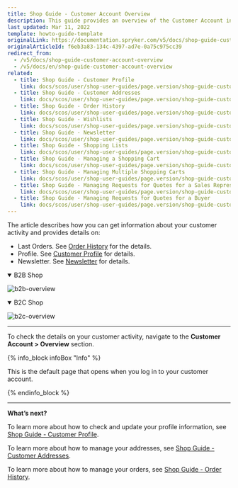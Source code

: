 ```yaml
---
title: Shop Guide - Customer Account Overview
description: This guide provides an overview of the Customer Account in Spryker -based shop.
last_updated: Mar 11, 2022
template: howto-guide-template
originalLink: https://documentation.spryker.com/v5/docs/shop-guide-customer-account-overview
originalArticleId: f6eb3a83-134c-4397-ad7e-0a75c975cc39
redirect_from:
  - /v5/docs/shop-guide-customer-account-overview
  - /v5/docs/en/shop-guide-customer-account-overview
related:
  - title: Shop Guide - Customer Profile
    link: docs/scos/user/shop-user-guides/page.version/shop-guide-customer-account/shop-guide-customer-profile.html
  - title: Shop Guide - Customer Addresses
    link: docs/scos/user/shop-user-guides/page.version/shop-guide-customer-account/shop-guide-customer-addresses.html
  - title: Shop Guide - Order History
    link: docs/scos/user/shop-user-guides/page.version/shop-guide-customer-account/shop-guide-order-history.html
  - title: Shop Guide - Wishlists
    link: docs/scos/user/shop-user-guides/page.version/shop-guide-customer-account/shop-guide-wishlists.html
  - title: Shop Guide - Newsletter
    link: docs/scos/user/shop-user-guides/page.version/shop-guide-customer-account/shop-guide-newsletter.html
  - title: Shop Guide - Shopping Lists
    link: docs/scos/user/shop-user-guides/page.version/shop-guide-customer-account/shop-guide-shopping-lists.html
  - title: Shop Guide - Managing a Shopping Cart
    link: docs/scos/user/shop-user-guides/page.version/shop-guide-customer-account/shop-guide-shopping-carts/shop-guide-managing-a-shopping-cart.html
  - title: Shop Guide - Managing Multiple Shopping Carts
    link: docs/scos/user/shop-user-guides/page.version/shop-guide-customer-account/shop-guide-shopping-carts/shop-guide-managing-multiple-shopping-carts.html
  - title: Shop Guide - Managing Requests for Quotes for a Sales Representative
    link: docs/scos/user/shop-user-guides/page.version/shop-guide-customer-account/shop-guide-quote-requests/shop-guide-managing-requests-for-quotes-for-a-sales-representative.html
  - title: Shop Guide - Managing Requests for Quotes for a Buyer
    link: docs/scos/user/shop-user-guides/page.version/shop-guide-customer-account/shop-guide-quote-requests/shop-guide-managing-requests-for-quotes-for-a-buyer.html
---
```


The article describes how you can get information about your customer activity and provides details on:

* Last Orders. See [Order History](/docs/scos/user/shop-user-guides/{{page.version}}/shop-guide-customer-account/shop-guide-order-history.html) for the details. 
* Profile. See [Customer Profile](/docs/scos/user/shop-user-guides/{{page.version}}/shop-guide-customer-account/shop-guide-customer-profile.html) for details.
* Newsletter. See [Newsletter](/docs/scos/user/shop-user-guides/{{page.version}}/shop-guide-customer-account/shop-guide-newsletter.html) for details.

<details open>
<summary markdown='span'>B2B Shop</summary>

![b2b-overview](https://spryker.s3.eu-central-1.amazonaws.com/docs/User+Guides/Shop+User+Guides/Customer+Account/Overview/b2b-overview.png) 
</details>

<details open>
<summary markdown='span'>B2C Shop</summary>

![b2c-overview](https://spryker.s3.eu-central-1.amazonaws.com/docs/User+Guides/Shop+User+Guides/Customer+Account/Overview/b2c-overview.png) 
</details>

***
To check the details on your customer activity, navigate to the **Customer Account > Overview** section.

{% info_block infoBox "Info" %}

This is the default page that opens when you log in to your customer account.

{% endinfo_block %}

***
**What’s next?**

To learn more about how to check and update your profile information, see [Shop Guide - Customer Profile](/docs/scos/user/shop-user-guides/{{page.version}}/shop-guide-customer-account/shop-guide-customer-profile.html).

To learn more about how to manage your addresses, see [Shop Guide - Customer Addresses](/docs/scos/user/shop-user-guides/{{page.version}}/shop-guide-customer-account/shop-guide-customer-addresses.html).

To learn more about how to manage your orders, see [Shop Guide -  Order History](/docs/scos/user/shop-user-guides/{{page.version}}/shop-guide-customer-account/shop-guide-order-history.html).
